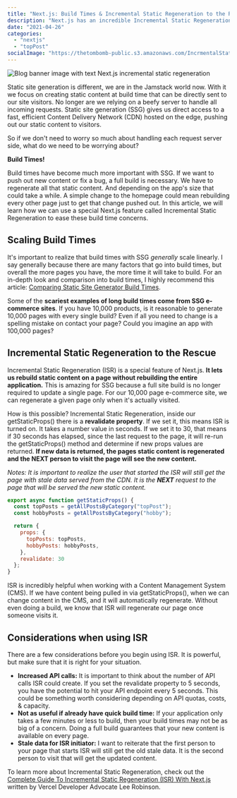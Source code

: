 ```yaml
---
title: "Next.js: Build Times & Incremental Static Regeneration to the Rescue"
description: "Next.js has an incredible Incremental Static Regeneration capability that can drastically improve build times and reduce the need for doing full Static Site Generation builds every time a change is made."
date: "2021-04-26"
categories: 
  - "nextjs"
  - "topPost"
socialImage: "https://thetombomb-public.s3.amazonaws.com/IncrmentalStaticRegeneration.png"
---
```


![Blog banner image with text Next.js incremental static regeneration](/images/ForPosts/IncrementalStaticRegeneration.png)

Static site generation is different, we are in the Jamstack world now. With it we focus on creating static content at build time that can be directly sent to our site visitors. No longer are we relying on a beefy server to handle all incoming requests. Static site generation (SSG) gives us direct access to a fast, efficient Content Delivery Network (CDN) hosted on the edge, pushing out our static content to visitors.

So if we don't need to worry so much about handling each request server side, what do we need to be worrying about?

**Build Times!**

Build times have become much more important with SSG. If we want to push out new content or fix a bug, a full build is necessary. We have to regenerate all that static content. And depending on the app's size that could take a while. A simple change to the homepage could mean rebuilding every other page just to get that change pushed out. In this article, we will learn how we can use a special Next.js feature called Incremental Static Regeneration to ease these build time concerns.

## **Scaling Build Times**

It's important to realize that build times with SSG *generally* scale linearly. I say generally because there are many factors that go into build times, but overall the more pages you have, the more time it will take to build. For an in-depth look and comparison into build times, I highly recommend this article: [Comparing Static Site Generator Build Times](https://css-tricks.com/comparing-static-site-generator-build-times/).

Some of the **scariest examples of long build times come from SSG e-commerce sites**. If you have 10,000 products, is it reasonable to generate 10,000 pages with every single build? Even if all you need to change is a spelling mistake on contact your page? Could you imagine an app with 100,000 pages?

## Incremental Static Regeneration to the Rescue

Incremental Static Regeneration (ISR) is a special feature of Next.js. **It lets us rebuild static content on a page without rebuilding the entire application.** This is amazing for SSG because a full site build is no longer required to update a single page. For our 10,000 page e-commerce site, we can regenerate a given page only when it's actually visited. 

How is this possible? Incremental Static Regeneration, inside our getStaticProps() there is a **revalidate property**. If we set it, this means ISR is turned on. It takes a number value in seconds. If we set it to 30, that means if 30 seconds has elapsed, since the last request to the page, it will re-run the getStaticProps() method and determine if new props values are returned. **If new data is returned, the pages static content is regenerated and the NEXT person to visit the page will see the new content.** 

*Notes: It is important to realize the user that started the ISR will still get the page with stale data served from the CDN. It is the **NEXT** request to the page that will be served the new static content.*

```jsx
export async function getStaticProps() {
  const topPosts = getAllPostsByCategory("topPost");
  const hobbyPosts = getAllPostsByCategory("hobby");

  return {
    props: {
      topPosts: topPosts,
      hobbyPosts: hobbyPosts,
    },
    revalidate: 30
  };
}
```

ISR is incredibly helpful when working with a Content Management System (CMS). If we have content being pulled in via getStaticProps(), when we can change content in the CMS, and it will automatically regenerate. Without even doing a build, we know that ISR will regenerate our page once someone visits it.

## Considerations when using ISR

There are a few considerations before you begin using ISR. It is powerful, but make sure that it is right for your situation.

- **Increased API calls:** It is important to think about the number of API calls ISR could create. If you set the revalidate property to 5 seconds, you have the potential to hit your API endpoint every 5 seconds. This could be something worth considering depending on API quotas, costs, & capacity.
- **Not as useful if already have quick build time:** If your application only takes a few minutes or less to build, then your build times may not be as big of a concern. Doing a full build guarantees that your new content is available on every page.
- **Stale data for ISR initiator:** I want to reiterate that the first person to your page that starts ISR will still get the old stale data. It is the second person to visit that will get the updated content.

To learn more about Incremental Static Regeneration, check out the [Complete Guide To Incremental Static Regeneration (ISR) With Next.js](https://www.smashingmagazine.com/2021/04/incremental-static-regeneration-nextjs/) written by Vercel Developer Advocate Lee Robinson.